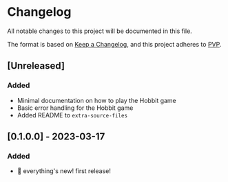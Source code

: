 # Changelog

All notable changes to this project will be documented in this file.

The format is based on [Keep a Changelog](https://keepachangelog.com/en/1.1.0/),
and this project adheres to [PVP](https://pvp.haskell.org/).

## [Unreleased]

### Added

- Minimal documentation on how to play the Hobbit game
- Basic error handling for the Hobbit game
- Added README to `extra-source-files`

## [0.1.0.0] - 2023-03-17

### Added

- 🎉 everything's new! first release!
